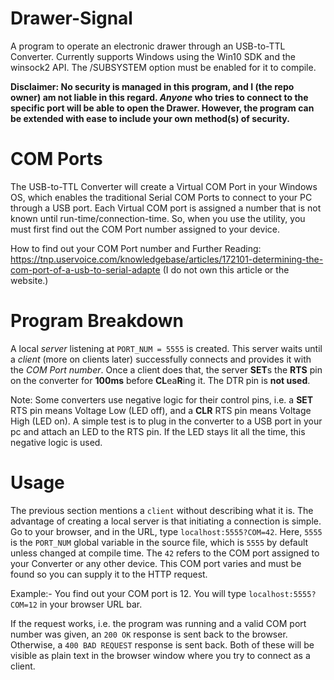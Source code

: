 # Drawer-Signal
A program to operate an electronic drawer through an USB-to-TTL Converter. Currently supports Windows using the Win10 SDK and the winsock2 API. The /SUBSYSTEM option must be enabled for it to compile.

**Disclaimer: No security is managed in this program, and I (the repo owner) am not liable in this regard. *Anyone* who tries to connect to the specific port will be able to open the Drawer. However, the program can be extended with ease to include your own method(s) of security.**

# COM Ports
The USB-to-TTL Converter will create a Virtual COM Port in your Windows OS, which enables the traditional Serial COM Ports to connect to your PC through a USB port. Each Virtual COM port is assigned a number that is not known until run-time/connection-time. So, when you use the utility, you must first find out the COM Port number assigned to your device. 

How to find out your COM Port number and Further Reading: 
https://tnp.uservoice.com/knowledgebase/articles/172101-determining-the-com-port-of-a-usb-to-serial-adapte
(I do not own this article or the website.)

# Program Breakdown
A local *server* listening at `PORT_NUM = 5555` is created. This server waits until a *client* (more on clients later) successfully connects and provides it with the *COM Port number*. Once a client does that, the server **SET**s the **RTS** pin on the converter for **100ms** before **CL**ea**R**ing it. The DTR pin is **not used**.

Note: Some converters use negative logic for their control pins, i.e. a **SET** RTS pin means Voltage Low (LED off), and a **CLR** RTS pin means Voltage High (LED on). A simple test is to plug in the converter to a USB port in your pc and attach an LED to the RTS pin. If the LED stays lit all the time, this negative logic is used. 

# Usage
The previous section mentions a `client` without describing what it is. The advantage of creating a local server is that initiating a connection is simple. Go to your browser, and in the URL, type `localhost:5555?COM=42`. Here, `5555` is the `PORT_NUM` global variable in the source file, which is `5555` by default unless changed at compile time. The `42` refers to the COM port assigned to your Converter or any other device. This COM port varies and must be found so you can supply it to the HTTP request.

Example:- You find out your COM port is 12. You will type `localhost:5555?COM=12` in your browser URL bar.

If the request works, i.e. the program was running and a valid COM port number was given, an `200 OK` response is sent back to the browser. Otherwise, a `400 BAD REQUEST` response is sent back. Both of these will be visible as plain text in the browser window where you try to connect as a client.
